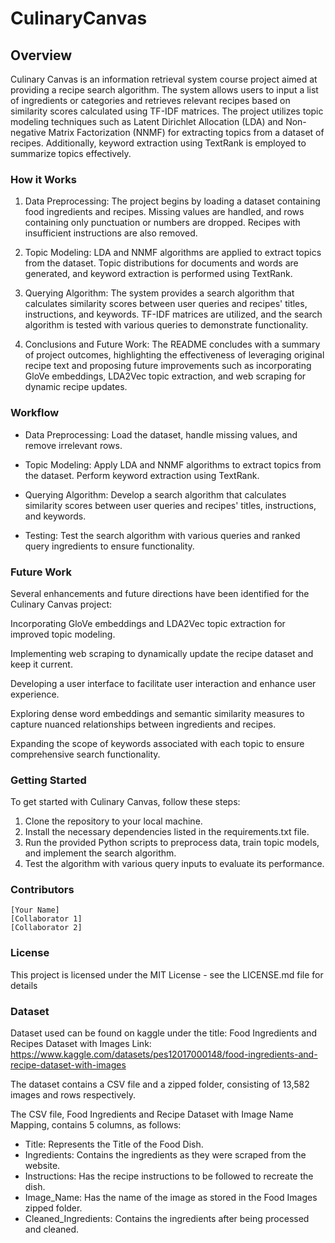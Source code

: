 # CulinaryCanvas

## Overview

Culinary Canvas is an information retrieval system course project aimed at providing a recipe search algorithm. The system allows users to input a list of ingredients or categories and retrieves relevant recipes based on similarity scores calculated using TF-IDF matrices. The project utilizes topic modeling techniques such as Latent Dirichlet Allocation (LDA) and Non-negative Matrix Factorization (NNMF) for extracting topics from a dataset of recipes. Additionally, keyword extraction using TextRank is employed to summarize topics effectively.


### How it Works

1. Data Preprocessing: The project begins by loading a dataset containing food ingredients and recipes. Missing values are handled, and rows containing only punctuation or numbers are dropped. Recipes with insufficient instructions are also removed.

2. Topic Modeling: LDA and NNMF algorithms are applied to extract topics from the dataset. Topic distributions for documents and words are generated, and keyword extraction is performed using TextRank.

3. Querying Algorithm: The system provides a search algorithm that calculates similarity scores between user queries and recipes' titles, instructions, and keywords. TF-IDF matrices are utilized, and the search algorithm is tested with various queries to demonstrate functionality.

4. Conclusions and Future Work: The README concludes with a summary of project outcomes, highlighting the effectiveness of leveraging original recipe text and proposing future improvements such as incorporating GloVe embeddings, LDA2Vec topic extraction, and web scraping for dynamic recipe updates.


### Workflow

- Data Preprocessing: Load the dataset, handle missing values, and remove irrelevant rows.

- Topic Modeling: Apply LDA and NNMF algorithms to extract topics from the dataset. Perform keyword extraction using TextRank.

- Querying Algorithm: Develop a search algorithm that calculates similarity scores between user queries and recipes' titles, instructions, and keywords.

- Testing: Test the search algorithm with various queries and ranked query ingredients to ensure functionality.


### Future Work

Several enhancements and future directions have been identified for the Culinary Canvas project:

Incorporating GloVe embeddings and LDA2Vec topic extraction for improved topic modeling.

Implementing web scraping to dynamically update the recipe dataset and keep it current.

Developing a user interface to facilitate user interaction and enhance user experience.

Exploring dense word embeddings and semantic similarity measures to capture nuanced relationships between ingredients and recipes.

Expanding the scope of keywords associated with each topic to ensure comprehensive search functionality.


### Getting Started

To get started with Culinary Canvas, follow these steps:

1. Clone the repository to your local machine.
2. Install the necessary dependencies listed in the requirements.txt file.
3. Run the provided Python scripts to preprocess data, train topic models, and implement the search algorithm.
4. Test the algorithm with various query inputs to evaluate its performance.


### Contributors
    [Your Name]
    [Collaborator 1]
    [Collaborator 2]

### License
This project is licensed under the MIT License - see the LICENSE.md file for details

### Dataset
Dataset used can be found on kaggle under the title: Food Ingredients and Recipes Dataset with Images
Link: https://www.kaggle.com/datasets/pes12017000148/food-ingredients-and-recipe-dataset-with-images

The dataset contains a CSV file and a zipped folder, consisting of 13,582 images and rows respectively.

The CSV file, Food Ingredients and Recipe Dataset with Image Name Mapping, contains 5 columns, as follows:

- Title: Represents the Title of the Food Dish.
- Ingredients: Contains the ingredients as they were scraped from the website.
- Instructions: Has the recipe instructions to be followed to recreate the dish.
- Image_Name: Has the name of the image as stored in the Food Images zipped folder.
- Cleaned_Ingredients: Contains the ingredients after being processed and cleaned.
    
